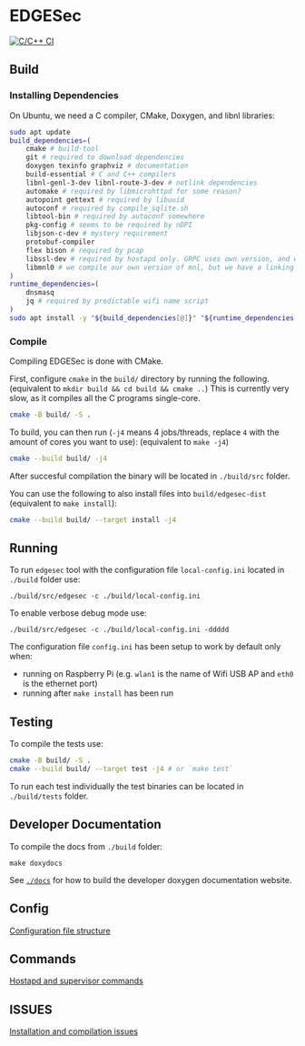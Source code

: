 # EDGESec
[![C/C++ CI](https://github.com/nqminds/EDGESec/workflows/C/C++%20CI/badge.svg?branch=main)](https://github.com/nqminds/EDGESec/actions?query=workflow%3A%22Github+Pages%22)

## Build

### Installing Dependencies

On Ubuntu, we need a C compiler, CMake, Doxygen, and libnl libraries:

```bash
sudo apt update
build_dependencies=(
    cmake # build-tool
    git # required to download dependencies
    doxygen texinfo graphviz # documentation
    build-essential # C and C++ compilers
    libnl-genl-3-dev libnl-route-3-dev # netlink dependencies
    automake # required by libmicrohttpd for some reason?
    autopoint gettext # required by libuuid
    autoconf # required by compile_sqlite.sh
    libtool-bin # required by autoconf somewhere
    pkg-config # seems to be required by nDPI
    libjson-c-dev # mystery requirement
    protobuf-compiler
    flex bison # required by pcap
    libssl-dev # required by hostapd only. GRPC uses own version, and we compile OpenSSL 3 for EDGESec
    libmnl0 # we compile our own version of mnl, but we have a linking issue, so temporarily install a system version
)
runtime_dependencies=(
    dnsmasq
    jq # required by predictable wifi name script
)
sudo apt install -y "${build_dependencies[@]}" "${runtime_dependencies[@]}"
```

### Compile

Compiling EDGESec is done with CMake.

First, configure `cmake` in the `build/` directory by running the following.
(equivalent to `mkdir build && cd build && cmake ..`)
This is currently very slow, as it compiles all the C programs single-core.

```bash
cmake -B build/ -S .
```

To build, you can then run (`-j4` means 4 jobs/threads, replace `4` with the amount of cores you want to use):
(equivalent to `make -j4`)

```bash
cmake --build build/ -j4
```

After succesful compilation the binary will be located in ```./build/src``` folder.

You can use the following to also install files into `build/edgesec-dist` (equivalent to `make install`):

```bash
cmake --build build/ --target install -j4
```

## Running

To run ```edgesec``` tool with the configuration file ```local-config.ini``` located in ```./build``` folder use:

```console
./build/src/edgesec -c ./build/local-config.ini
```

To enable verbose debug mode use:
```console
./build/src/edgesec -c ./build/local-config.ini -ddddd
```

The configuration file `config.ini` has been setup to work by default only when:
  - running on Raspberry Pi (e.g. `wlan1` is the name of Wifi USB AP and `eth0` is the ethernet port)
  - running after `make install` has been run

## Testing

To compile the tests use:

```bash
cmake -B build/ -S .
cmake --build build/ --target test -j4 # or `make test`
```

To run each test individually the test binaries can be located in ```./build/tests``` folder.

## Developer Documentation

To compile the docs from ```./build``` folder:
```console
make doxydocs
```

See [`./docs`](./docs) for how to build the developer doxygen documentation website.

## Config
[Configuration file structure](./docs/CONFIG.md)

## Commands
[Hostapd and supervisor commands](./docs/COMMANDS.md)

## ISSUES
[Installation and compilation issues](./docs/ISSUES.md)
